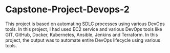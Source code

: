 # Capstone-Project-Devops-2
This project is based on automating SDLC processes using various DevOps tools. In this project, I had used EC2 service and various DevOps tools like GIT, GitHub, Docker, Kubernetes, Ansible, Jenkins and Terraform. In this project, the output was to automate entire DevOps lifecycle using various tools.
